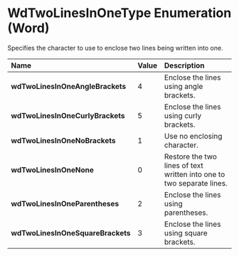 
# WdTwoLinesInOneType Enumeration (Word)

Specifies the character to use to enclose two lines being written into one.



|**Name**|**Value**|**Description**|
|:-----|:-----|:-----|
|**wdTwoLinesInOneAngleBrackets**|4|Enclose the lines using angle brackets.|
|**wdTwoLinesInOneCurlyBrackets**|5|Enclose the lines using curly brackets.|
|**wdTwoLinesInOneNoBrackets**|1|Use no enclosing character.|
|**wdTwoLinesInOneNone**|0|Restore the two lines of text written into one to two separate lines.|
|**wdTwoLinesInOneParentheses**|2|Enclose the lines using parentheses.|
|**wdTwoLinesInOneSquareBrackets**|3|Enclose the lines using square brackets.|
